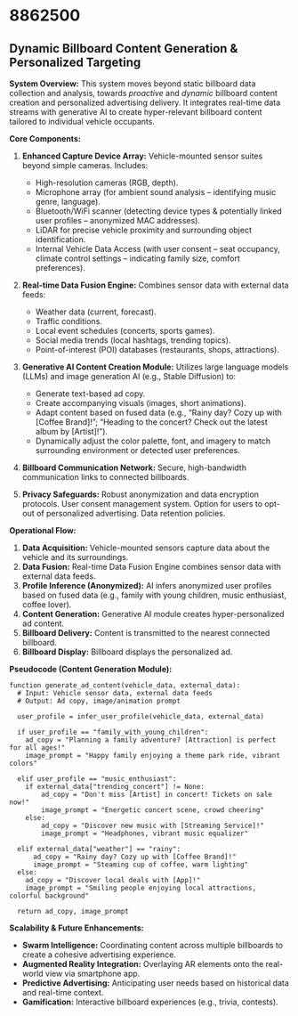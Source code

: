 # 8862500

## Dynamic Billboard Content Generation & Personalized Targeting

**System Overview:** This system moves beyond static billboard data collection and analysis, towards *proactive* and *dynamic* billboard content creation and personalized advertising delivery. It integrates real-time data streams with generative AI to create hyper-relevant billboard content tailored to individual vehicle occupants.

**Core Components:**

1.  **Enhanced Capture Device Array:** Vehicle-mounted sensor suites beyond simple cameras. Includes:
    *   High-resolution cameras (RGB, depth).
    *   Microphone array (for ambient sound analysis – identifying music genre, language).
    *   Bluetooth/WiFi scanner (detecting device types & potentially linked user profiles – anonymized MAC addresses).
    *   LiDAR for precise vehicle proximity and surrounding object identification.
    *   Internal Vehicle Data Access (with user consent – seat occupancy, climate control settings – indicating family size, comfort preferences).

2.  **Real-time Data Fusion Engine:**  Combines sensor data with external data feeds:
    *   Weather data (current, forecast).
    *   Traffic conditions.
    *   Local event schedules (concerts, sports games).
    *   Social media trends (local hashtags, trending topics).
    *   Point-of-interest (POI) databases (restaurants, shops, attractions).

3.  **Generative AI Content Creation Module:**  Utilizes large language models (LLMs) and image generation AI (e.g., Stable Diffusion) to:
    *   Generate text-based ad copy.
    *   Create accompanying visuals (images, short animations).
    *   Adapt content based on fused data (e.g., “Rainy day? Cozy up with [Coffee Brand]!”; “Heading to the concert? Check out the latest album by [Artist]!”).
    *   Dynamically adjust the color palette, font, and imagery to match surrounding environment or detected user preferences.

4.  **Billboard Communication Network:** Secure, high-bandwidth communication links to connected billboards.

5.  **Privacy Safeguards:** Robust anonymization and data encryption protocols.  User consent management system.  Option for users to opt-out of personalized advertising.  Data retention policies.

**Operational Flow:**

1.  **Data Acquisition:** Vehicle-mounted sensors capture data about the vehicle and its surroundings.
2.  **Data Fusion:** Real-time Data Fusion Engine combines sensor data with external data feeds.
3.  **Profile Inference (Anonymized):**  AI infers anonymized user profiles based on fused data (e.g., family with young children, music enthusiast, coffee lover).
4.  **Content Generation:** Generative AI module creates hyper-personalized ad content.
5.  **Billboard Delivery:**  Content is transmitted to the nearest connected billboard.
6.  **Billboard Display:**  Billboard displays the personalized ad.

**Pseudocode (Content Generation Module):**

```
function generate_ad_content(vehicle_data, external_data):
  # Input: Vehicle sensor data, external data feeds
  # Output: Ad copy, image/animation prompt

  user_profile = infer_user_profile(vehicle_data, external_data)

  if user_profile == "family_with_young_children":
    ad_copy = "Planning a family adventure? [Attraction] is perfect for all ages!"
    image_prompt = "Happy family enjoying a theme park ride, vibrant colors"

  elif user_profile == "music_enthusiast":
    if external_data["trending_concert"] != None:
        ad_copy = "Don't miss [Artist] in concert! Tickets on sale now!"
        image_prompt = "Energetic concert scene, crowd cheering"
    else:
        ad_copy = "Discover new music with [Streaming Service]!"
        image_prompt = "Headphones, vibrant music equalizer"

  elif external_data["weather"] == "rainy":
      ad_copy = "Rainy day? Cozy up with [Coffee Brand]!"
      image_prompt = "Steaming cup of coffee, warm lighting"
  else:
    ad_copy = "Discover local deals with [App]!"
    image_prompt = "Smiling people enjoying local attractions, colorful background"

  return ad_copy, image_prompt
```

**Scalability & Future Enhancements:**

*   **Swarm Intelligence:** Coordinating content across multiple billboards to create a cohesive advertising experience.
*   **Augmented Reality Integration:**  Overlaying AR elements onto the real-world view via smartphone app.
*   **Predictive Advertising:**  Anticipating user needs based on historical data and real-time context.
*   **Gamification:**  Interactive billboard experiences (e.g., trivia, contests).